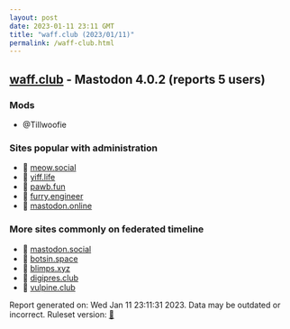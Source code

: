 ```yaml
---
layout: post
date: 2023-01-11 23:11 GMT
title: "waff.club (2023/01/11)"
permalink: /waff-club.html
---
```



## [waff.club](https://waff.club) - Mastodon 4.0.2 (reports 5 users)

### Mods
 * @Tillwoofie

### Sites popular with administration

* 🐘 [meow.social](/meow-social.html)
* 🐘 [yiff.life](/yiff-life.html)
* 🐘 [pawb.fun](/pawb-fun.html)
* 🐘 [furry.engineer](/furry-engineer.html)
* 🐘 [mastodon.online](/mastodon-online.html)

### More sites commonly on federated timeline

* 🐘 [mastodon.social](/mastodon-social.html)
* 🐘 [botsin.space](/botsin-space.html)
* 🐘 [blimps.xyz](/blimps-xyz.html)
* 🐘 [digipres.club](/digipres-club.html)
* 🐘 [vulpine.club](/vulpine-club.html)

Report generated on: Wed Jan 11 23:11:31 2023. Data may be outdated or incorrect.
Ruleset version: [🧁](/version-cupcake)

